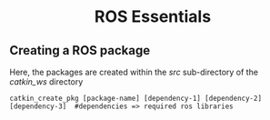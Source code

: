 <h1>
<h1 align="center">ROS Essentials</h1>

## Creating a ROS package
Here, the packages are created within the <i>src</i> sub-directory of the <i>catkin_ws</i> directory
<pre><code>catkin_create_pkg [package-name] [dependency-1] [dependency-2] [dependency-3]  #dependencies => required ros libraries</code></pre>
